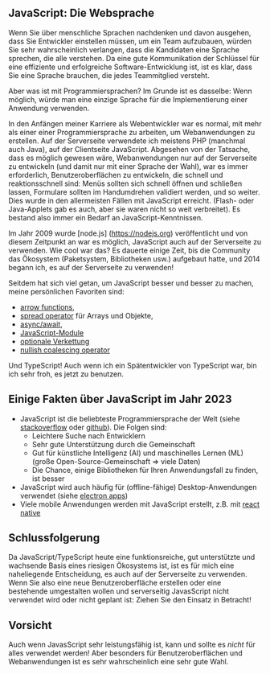 ## JavaScript: Die Websprache

Wenn Sie über menschliche Sprachen nachdenken und davon ausgehen, dass Sie Entwickler einstellen müssen, um ein Team aufzubauen, würden Sie sehr wahrscheinlich verlangen, dass die Kandidaten eine Sprache sprechen, die alle verstehen. Da eine gute Kommunikation der Schlüssel für eine effiziente und erfolgreiche Software-Entwicklung ist, ist es klar, dass Sie eine Sprache brauchen, die jedes Teammitglied versteht.

Aber was ist mit Programmiersprachen? Im Grunde ist es dasselbe: Wenn möglich, würde man eine einzige Sprache für die Implementierung einer Anwendung verwenden.

In den Anfängen meiner Karriere als Webentwickler war es normal, mit mehr als einer
einer Programmiersprache zu arbeiten, um Webanwendungen zu erstellen.
Auf der Serverseite verwendete ich meistens PHP (manchmal auch Java), auf der Clientseite JavaScript.
Abgesehen von der Tatsache, dass es möglich gewesen wäre, Webanwendungen nur auf der Serverseite zu entwickeln (und damit nur mit einer Sprache der Wahl), war es immer erforderlich, Benutzeroberflächen zu entwickeln, die schnell und reaktionsschnell sind: Menüs sollten sich schnell öffnen und schließen lassen, Formulare sollten im Handumdrehen validiert werden, und so weiter.
Dies wurde in den allermeisten Fällen mit JavaScript erreicht. (Flash- oder Java-Applets gab es auch, aber sie waren nicht so weit verbreitet).
Es bestand also immer ein Bedarf an JavaScript-Kenntnissen.

Im Jahr 2009 wurde [node.js] (https://nodejs.org) veröffentlicht und von diesem Zeitpunkt an war es möglich, JavaScript auch auf der Serverseite zu verwenden.
Wie cool war das? Es dauerte einige Zeit, bis die Community das Ökosystem (Paketsystem, Bibliotheken usw.) aufgebaut hatte, und 2014 begann ich, es auf der Serverseite zu verwenden!

Seitdem hat sich viel getan, um JavaScript besser und besser zu machen, meine persönlichen Favoriten sind:

- [arrow functions](https://developer.mozilla.org/en-US/docs/Web/JavaScript/Reference/Functions/Arrow_functions),
- [spread operator](https://developer.mozilla.org/en-US/docs/Web/JavaScript/Reference/Operators/Spread_syntax) für Arrays und Objekte,
- [async/await](https://developer.mozilla.org/en-US/docs/Web/JavaScript/Reference/Statements/async_function),
- [JavaScript-Module](https://developer.mozilla.org/en-US/docs/Web/JavaScript/Guide/Modules)
- [optionale Verkettung](https://developer.mozilla.org/en-US/docs/Web/JavaScript/Reference/Operators/Optional_chaining)
- [nullish coalescing operator](https://developer.mozilla.org/en-US/docs/Web/JavaScript/Reference/Operators/Nullish_coalescing_operator)

Und TypeScript! Auch wenn ich ein Spätentwickler von TypeScript war, bin ich sehr froh, es jetzt zu benutzen.

## Einige Fakten über JavaScript im Jahr 2023

- JavaScript ist die beliebteste Programmiersprache der Welt (siehe [stackoverflow](https://survey.stackoverflow.co/2022#most-popular-technologies-language) oder [github](https://octoverse.github.com/2022/top-programming-languages)). Die Folgen sind:
  - Leichtere Suche nach Entwicklern
  - Sehr gute Unterstützung durch die Gemeinschaft
  - Gut für künstliche Intelligenz (AI) und maschinelles Lernen (ML) (große Open-Source-Gemeinschaft => viele Daten)
  - Die Chance, einige Bibliotheken für Ihren Anwendungsfall zu finden, ist besser
- JavaScript wird auch häufig für (offline-fähige) Desktop-Anwendungen verwendet (siehe [electron apps](https://www.electronjs.org/apps))
- Viele mobile Anwendungen werden mit JavaScript erstellt, z.B. mit [react native](https://reactnative.dev/showcase)

## Schlussfolgerung

Da JavaScript/TypeScript heute eine funktionsreiche, gut unterstützte und wachsende Basis eines riesigen Ökosystems ist, ist es für mich eine naheliegende Entscheidung, es auch auf der Serverseite zu verwenden. Wenn Sie also eine neue Benutzeroberfläche erstellen oder eine bestehende umgestalten wollen und serverseitig JavasScript nicht verwendet wird oder nicht geplant ist: Ziehen Sie den Einsatz in Betracht!

## Vorsicht

Auch wenn JavasScript sehr leistungsfähig ist, kann und sollte es _nicht_ für alles verwendet werden!
Aber besonders für Benutzeroberflächen und Webanwendungen ist es sehr wahrscheinlich eine sehr gute Wahl.
